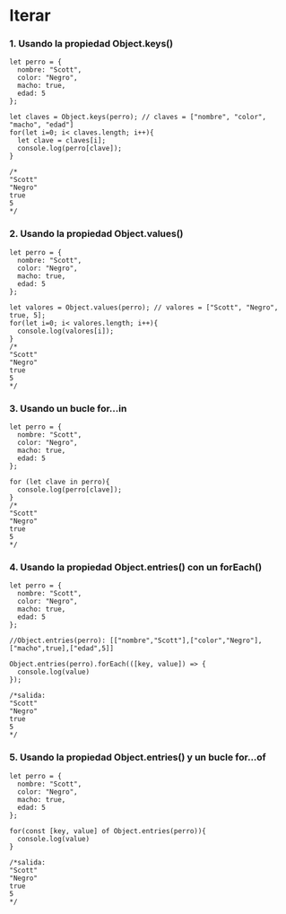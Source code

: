 # Iterar

### 1. Usando la propiedad Object.keys()

    let perro = {
      nombre: "Scott",
      color: "Negro",
      macho: true,
      edad: 5
    };
    
    let claves = Object.keys(perro); // claves = ["nombre", "color", "macho", "edad"]
    for(let i=0; i< claves.length; i++){
      let clave = claves[i];
      console.log(perro[clave]);
    }
    
    /*
    "Scott"
    "Negro"
    true
    5
    */

### 2. Usando la propiedad Object.values()

    let perro = {
      nombre: "Scott",
      color: "Negro",
      macho: true,
      edad: 5
    };
    
    let valores = Object.values(perro); // valores = ["Scott", "Negro", true, 5];
    for(let i=0; i< valores.length; i++){
      console.log(valores[i]);
    }
    /*
    "Scott"
    "Negro"
    true
    5
    */

### 3. Usando un bucle for...in

    let perro = {
      nombre: "Scott",
      color: "Negro",
      macho: true,
      edad: 5
    };
    
    for (let clave in perro){
      console.log(perro[clave]);
    }
    /*
    "Scott"
    "Negro"
    true
    5
    */


### 4. Usando la propiedad Object.entries() con un forEach()

    let perro = {
      nombre: "Scott",
      color: "Negro",
      macho: true,
      edad: 5
    };
    
    //Object.entries(perro): [["nombre","Scott"],["color","Negro"],["macho",true],["edad",5]]
    
    Object.entries(perro).forEach(([key, value]) => {
      console.log(value)
    });
    
    /*salida:
    "Scott"
    "Negro"
    true
    5
    */
    
### 5.  Usando la propiedad Object.entries() y un bucle for...of

    let perro = {
      nombre: "Scott",
      color: "Negro",
      macho: true,
      edad: 5
    };
    
    for(const [key, value] of Object.entries(perro)){
      console.log(value)
    }
    
    /*salida:
    "Scott"
    "Negro"
    true
    5
    */
